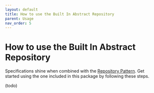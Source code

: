 ```yaml
---
layout: default
title: How to use the Built In Abstract Repository
parent: Usage
nav_order: 5
---
```


# How to use the Built In Abstract Repository

Specifications shine when combined with the [Repository Pattern](https://deviq.com/design-patterns/repository-pattern). Get started using the one included in this package by following these steps.

(todo)

